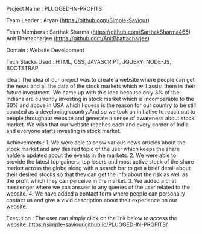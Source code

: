 Project Name : PLUGGED-IN-PROFITS

Team Leader : Aryan (https://github.com/Simple-Saviour)

Team Members : Sarthak Sharma (https://github.com/SarthakSharma465)
               Anit Bhattacharjee (https://github.com/AnitBhattacharjee)

Domain : Website Development

Tech Stacks Used : HTML, CSS, JAVASCRIPT, JQUERY, NODE-JS, BOOTSTRAP 

Idea : The idea of our project was to create a website where people can get the news and all the data of the stock 
        markets which will assist them in their future investment.
       We came up with this idea because only 3% of the Indians are currently investing in stock market which 
        is incomparable to the 60% and above in USA which I guess is the reason for our country to be still 
        counted as a developing country.And so we took an initiative to reach out to people throughour website 
        and generate a sense of awareness about stock market.
       We wish that our website reaches each and every corner of India and everyone starts investing in stock market.

Achievements : 1. We were able to show various news articles about the stock market and any desired topic of the user 
                    which keeps the share holders updated about the events in the markets.
               2. We were able to provide the latest top gainers, top losers and most active stock of the share market 
                    across the globe along with a search bar to get a brief detail about their desired stocks so that 
                      they can get the info about the risk as well as the profit
                        which they can perceive in the market.
               3. We added a chat messenger where we can answer to any queries of the user related to the website.
               4. We have added a contact form where people can personally contact us and give a 
                    vivid description about their experience on our website.
 
 Execution : The user can simply click on the link below to access the website.
              https://simple-saviour.github.io/PLUGGED-IN-PROFITS/
